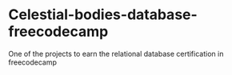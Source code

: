 # Celestial-bodies-database-freecodecamp

One of the projects to earn the relational database certification in freecodecamp
